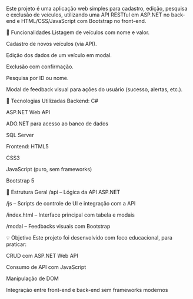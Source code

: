 Este projeto é uma aplicação web simples para cadastro, edição, pesquisa e exclusão de veículos, utilizando uma API RESTful em ASP.NET no back-end e HTML/CSS/JavaScript com Bootstrap no front-end.

🚗 Funcionalidades
Listagem de veículos com nome e valor.

Cadastro de novos veículos (via API).

Edição dos dados de um veículo em modal.

Exclusão com confirmação.

Pesquisa por ID ou nome.

Modal de feedback visual para ações do usuário (sucesso, alertas, etc.).

🧩 Tecnologias Utilizadas
Backend:
C#

ASP.NET Web API

ADO.NET para acesso ao banco de dados

SQL Server

Frontend:
HTML5

CSS3

JavaScript (puro, sem frameworks)

Bootstrap 5

📁 Estrutura Geral
/api – Lógica da API ASP.NET

/js – Scripts de controle de UI e integração com a API

/index.html – Interface principal com tabela e modais

/modal – Feedbacks visuais com Bootstrap

💡 Objetivo
Este projeto foi desenvolvido com foco educacional, para praticar:

CRUD com ASP.NET Web API

Consumo de API com JavaScript

Manipulação de DOM

Integração entre front-end e back-end sem frameworks modernos
